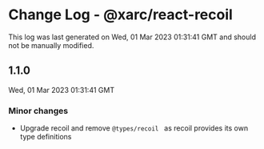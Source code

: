 # Change Log - @xarc/react-recoil

This log was last generated on Wed, 01 Mar 2023 01:31:41 GMT and should not be manually modified.

## 1.1.0
Wed, 01 Mar 2023 01:31:41 GMT

### Minor changes

- Upgrade recoil and remove `@types/recoil ` as recoil provides its own type definitions

